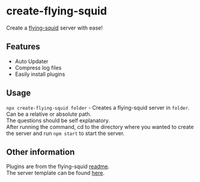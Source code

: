 # create-flying-squid

Create a [flying-squid](https://www.npmjs.com/package/flying-squid) server with ease!

## Features

- Auto Updater
- Compress log files
- Easily install plugins

## Usage

`npx create-flying-squid folder` - Creates a flying-squid server in `folder`. Can be a relative or absolute path.  
The questions should be self explanatory.  
After running the command, cd to the directory where you wanted to create the server and run `npm start` to start the server.

## Other information

Plugins are from the flying-squid [readme](https://www.npmjs.com/package/flying-squid#readme).  
The server template can be found [here](https://github.com/dada513/flying-squid-template).
